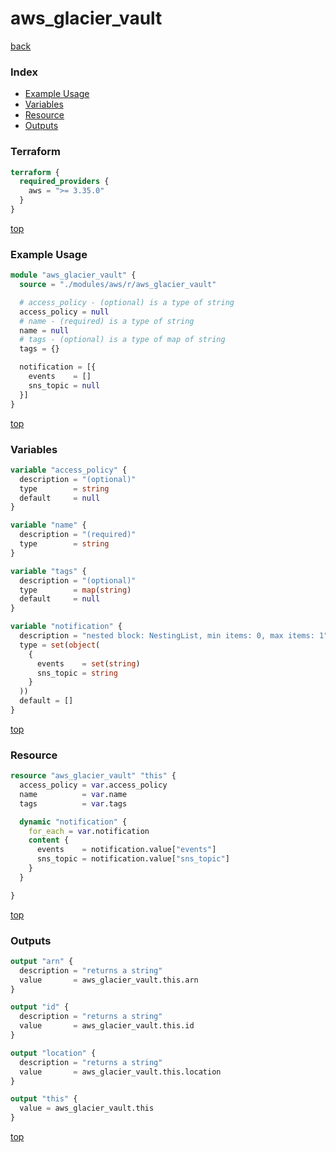 # aws_glacier_vault

[back](../aws.md)

### Index

- [Example Usage](#example-usage)
- [Variables](#variables)
- [Resource](#resource)
- [Outputs](#outputs)

### Terraform

```terraform
terraform {
  required_providers {
    aws = ">= 3.35.0"
  }
}
```

[top](#index)

### Example Usage

```terraform
module "aws_glacier_vault" {
  source = "./modules/aws/r/aws_glacier_vault"

  # access_policy - (optional) is a type of string
  access_policy = null
  # name - (required) is a type of string
  name = null
  # tags - (optional) is a type of map of string
  tags = {}

  notification = [{
    events    = []
    sns_topic = null
  }]
}
```

[top](#index)

### Variables

```terraform
variable "access_policy" {
  description = "(optional)"
  type        = string
  default     = null
}

variable "name" {
  description = "(required)"
  type        = string
}

variable "tags" {
  description = "(optional)"
  type        = map(string)
  default     = null
}

variable "notification" {
  description = "nested block: NestingList, min items: 0, max items: 1"
  type = set(object(
    {
      events    = set(string)
      sns_topic = string
    }
  ))
  default = []
}
```

[top](#index)

### Resource

```terraform
resource "aws_glacier_vault" "this" {
  access_policy = var.access_policy
  name          = var.name
  tags          = var.tags

  dynamic "notification" {
    for_each = var.notification
    content {
      events    = notification.value["events"]
      sns_topic = notification.value["sns_topic"]
    }
  }

}
```

[top](#index)

### Outputs

```terraform
output "arn" {
  description = "returns a string"
  value       = aws_glacier_vault.this.arn
}

output "id" {
  description = "returns a string"
  value       = aws_glacier_vault.this.id
}

output "location" {
  description = "returns a string"
  value       = aws_glacier_vault.this.location
}

output "this" {
  value = aws_glacier_vault.this
}
```

[top](#index)